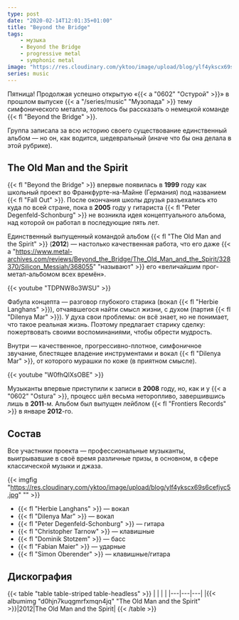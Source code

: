 ```yaml
---
type: post
date: "2020-02-14T12:01:35+01:00"
title: "Beyond the Bridge"
tags:
    - музыка
    - Beyond the Bridge
    - progressive metal
    - symphonic metal
image: "https://res.cloudinary.com/yktoo/image/upload/blog/ylf4ykscx69s6cefjyc5.jpg"
series: music
---
```


Пятница! Продолжая успешно открытую «{{< a "0602" "Остурой" >}}» в прошлом выпуске {{< a "/series/music" "Музопада" >}} тему симфонического металла, хотелось бы рассказать о немецкой команде {{< fl "Beyond the Bridge" >}}.

Группа записала за всю историю своего существование единственный альбом — но он, как водится, шедевральный (иначе что бы она делала в этой рубрике).

<!--more-->

## The Old Man and the Spirit

{{< fl "Beyond the Bridge" >}} впервые появилась в **1999** году как школьный проект во Франкфурте-на-Майне (Германия) под названием {{< fl "Fall Out" >}}. После окончания школы друзья разъехались кто куда по всей стране, пока в **2005** году у гитариста {{< fl "Peter Degenfeld-Schonburg" >}} не возникла идея концептуального альбома, над которой он работал в последующие пять лет.

Единственный выпущенный командой альбом {{< fl "The Old Man and the Spirit" >}} (**2012**) — настолько качественная работа, что его даже {{< a "https://www.metal-archives.com/reviews/Beyond_the_Bridge/The_Old_Man_and_the_Spirit/328370/Silicon_Messiah/368055" "называют" >}} его «величайшим прог-метал-альбомом всех времён».

{{< youtube "TDPNW8o3WSU" >}}

Фабула концепта — разговор глубокого старика (вокал {{< fl "Herbie Langhans" >}}), отчаявшегося найти смысл жизни, с духом (партия {{< fl "Dilenya Mar" >}}). У духа свои проблемы: он всё знает, но не понимает, что такое реальная жизнь. Поэтому предлагает старику сделку: пожертвовать своими воспоминаниями, чтобы обрести мудрость.

Внутри — качественное, прогрессивно-плотное, симфоничное звучание, блестящее владение инструментами и вокал {{< fl "Dilenya Mar" >}}, от которого мурашки по коже (в приятном смысле).

{{< youtube "W0fhQlXsOBE" >}}

Музыканты впервые приступили к записи в **2008** году, но, как и у {{< a "0602" "Ostura" >}}, процесс шёл весьма неторопливо, завершившись лишь в **2011**-м. Альбом был выпущен лейблом {{< fl "Frontiers Records" >}} в январе **2012**-го.

## Состав

Все участники проекта — профессиональные музыканты, выигрывавшие в своё время различные призы, в основном, в сфере классической музыки и джаза.

{{< imgfig "https://res.cloudinary.com/yktoo/image/upload/blog/ylf4ykscx69s6cefjyc5.jpg" "" >}}

* {{< fl "Herbie Langhans" >}} — вокал
* {{< fl "Dilenya Mar" >}} — вокал
* {{< fl "Peter Degenfeld-Schonburg" >}} — гитара
* {{< fl "Christopher Tarnow" >}} — клавишные
* {{< fl "Dominik Stotzem" >}} — басс
* {{< fl "Fabian Maier" >}} — ударные
* {{< fl "Simon Oberender" >}} — клавишные/гитара

## Дискография

{{< table "table table-striped table-headless" >}}
|   |   |   |
|---|---|---|
|{{< albumimg "d0hjn7kuqgmrfxmqn4jq" "The Old Man and the Spirit" >}}|2012|The Old Man and the Spirit|
{{< /table >}}
